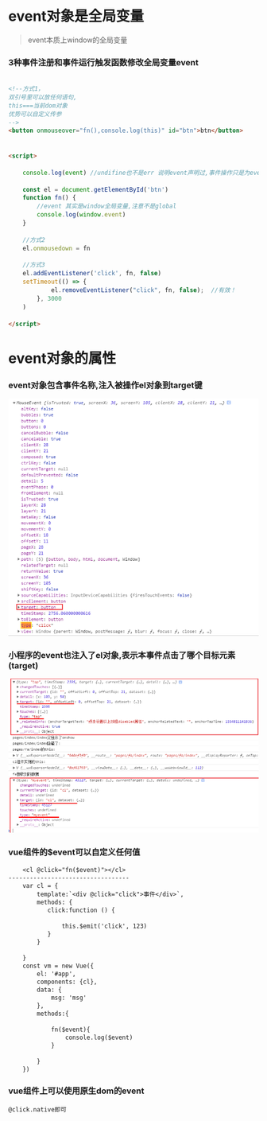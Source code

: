 # event对象是全局变量

> event本质上window的全局变量


### 3种事件注册和事件运行触发函数修改全局变量event

```html

<!--方式1，
双引号里可以放任何语句,
this===当前dom对象
优势可以自定义传参
-->
<button onmouseover="fn(),console.log(this)" id="btn">btn</button>


<script>

    console.log(event) //undifine也不是err 说明event声明过,事件操作只是为event赋值

    const el = document.getElementById('btn')
    function fn() {
        //event 其实是window全局变量,注意不是global
        console.log(window.event)
    }

    //方式2
    el.onmousedown = fn

    //方式3
    el.addEventListener('click', fn, false)
    setTimeout(() => {
            el.removeEventListener("click", fn, false);  //有效！
        }, 3000
    )

</script>

```
# event对象的属性
### event对象包含事件名称,注入被操作el对象到target键


![](./img/4.png)


### 小程序的event也注入了el对象,表示本事件点击了哪个目标元素(target)

![5.png](./img/5.png)


### vue组件的$event可以自定义任何值 

```
    <cl @click="fn($event)"></cl>
----------------------------------
    var cl = {
        template:`<div @click="click">事件</div>`,
        methods: {
           click:function () {

               this.$emit('click', 123)
           }
        }

    }
    const vm = new Vue({
        el: '#app',
        components: {cl},
        data: {
            msg: 'msg'
        },
        methods:{

            fn($event){
                console.log($event)
            }

        }
    })
```

###  vue组件上可以使用原生dom的event

```
@click.native即可
```
